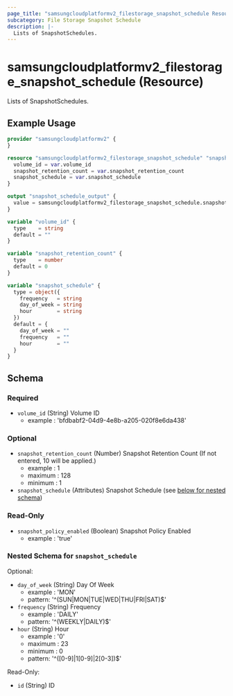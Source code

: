 ```yaml
---
page_title: "samsungcloudplatformv2_filestorage_snapshot_schedule Resource - samsungcloudplatformv2"
subcategory: File Storage Snapshot Schedule
description: |-
  Lists of SnapshotSchedules.
---
```


# samsungcloudplatformv2_filestorage_snapshot_schedule (Resource)

Lists of SnapshotSchedules.

## Example Usage

```terraform
provider "samsungcloudplatformv2" {
}

resource "samsungcloudplatformv2_filestorage_snapshot_schedule" "snapshot_schedule" {
  volume_id = var.volume_id
  snapshot_retention_count = var.snapshot_retention_count
  snapshot_schedule = var.snapshot_schedule
}

output "snapshot_schedule_output" {
  value = samsungcloudplatformv2_filestorage_snapshot_schedule.snapshot_schedule
}

variable "volume_id" {
  type    = string
  default = ""
}

variable "snapshot_retention_count" {
  type    = number
  default = 0
}

variable "snapshot_schedule" {
  type = object({
    frequency   = string
    day_of_week = string
    hour        = string
  })
  default = {
    day_of_week = ""
    frequency   = ""
    hour        = ""
  }
}
```

<!-- schema generated by tfplugindocs -->
## Schema

### Required

- `volume_id` (String) Volume ID 
  - example : 'bfdbabf2-04d9-4e8b-a205-020f8e6da438'

### Optional

- `snapshot_retention_count` (Number) Snapshot Retention Count (If not entered, 10 will be applied.) 
  - example : 1 
  - maximum : 128 
  - minimum : 1
- `snapshot_schedule` (Attributes) Snapshot Schedule (see [below for nested schema](#nestedatt--snapshot_schedule))

### Read-Only

- `snapshot_policy_enabled` (Boolean) Snapshot Policy Enabled 
  - example : 'true'

<a id="nestedatt--snapshot_schedule"></a>
### Nested Schema for `snapshot_schedule`

Optional:

- `day_of_week` (String) Day Of Week 
  - example : 'MON' 
  - pattern: '^(SUN|MON|TUE|WED|THU|FRI|SAT)$'
- `frequency` (String) Frequency 
  - example : 'DAILY' 
  - pattern: '^(WEEKLY|DAILY)$'
- `hour` (String) Hour 
  - example : '0' 
  - maximum : 23 
  - minimum : 0  
  - pattern: '^([0-9]|1[0-9]|2[0-3])$'

Read-Only:

- `id` (String) ID